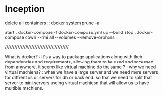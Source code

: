 # Inception 


delete all containers :: docker system prune -a

start : docker-compose -f docker-compose.yml up --build
stop : docker-compose down --rmi all --volumes --remove-orphans



/////////////////////////////////////////


What is docker? : It's a way to package applications along with their dependencies and requirements, allowing them to be used and accessed from anywhere.
it seems like virtual machine do the same ? : 
why we need virtual machiens? : when we have a large server and we need more servers for diffrent os or servers for db or back end. so that we need to split that server to mini servers useing virtual machiesn 
  that will allow us to have multible machiens.






































